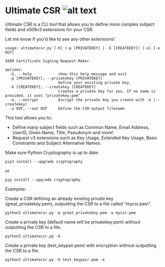 # Ultimate CSR ![alt text](https://pkiscape.com/img/favicon.png)
Ultimate CSR is a CLI tool that allows you to define more complex subject fields and x509v3 extensions for your CSR. 

Let me know if you'd like to see any other extensions!

```
usage: ultimatecsr.py [-h] (-p [PRIVATEKEY] | -k [CREATEKEY]) [-e] [-o OUT]

X509 Certificate Signing Request Maker

options:
  -h, --help            show this help message and exit
  -p [PRIVATEKEY], --privatekey [PRIVATEKEY]
                        Define your existing private key.
  -k [CREATEKEY], --createkey [CREATEKEY]
                        Creates a private key for you. If no name is provided, it uses "privatekey.pem"
  -e, --encrypt         Encrypt the private key you create with -k (--createkey)
  -o OUT, --out OUT     Define the CSR output filename
```

This tool allows you to:

- Define many subject fields such as Common Name, Email Address, UserID, Given Name, Title, Pseudonym and more!
- Request v3 extensions such as Key Usage, Extended Key Usage, Basic Constraints and Subject Alternative Names.

Make sure Python Cryptography is up to date:

```
pip3 install --upgrade cryptography
```
or
```
pip install --upgrade cryptography
```

Examples:

Create a CSR defining an already existing private key (great_privatekey.pem), outputting the CSR to a file called "mycsr.pem".

```
python3 ultimatecsr.py -p great_privatekey.pem -o mycsr.pem
```

Create a private key (default name will be privatekey.pem) without outputting the CSR to a file.
```
python3 ultimatecsr.py -k
```

Create a private key (test_keypair.pem) with encryption without outputting the CSR to a file.
```
python3 ultimatecsr.py -k test_keypair.pem -e
```


